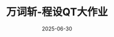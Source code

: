 ---
title: "万词斩-程设QT大作业"
date: 2025-06-30  # 重要：设置发布日期
link: "https://github.com/Zhaoyi-Tian/VocabSlayer"  # 可选，如GitHub地址
status: "public"  # 项目状态标签
description: "本软件是一个多功能背单词软件，使用pyQT5，并导入了qfluentwidgets库，旨在模仿windows商店的风格"
language: "Python"  # 编程语言
language_color: "#3572A5"  # 语言对应的颜色（参考GitHub配色）
image: "/images/projects/万词斩.png"  # 项目图片路径
featured: false  # 是否为精选项目
---